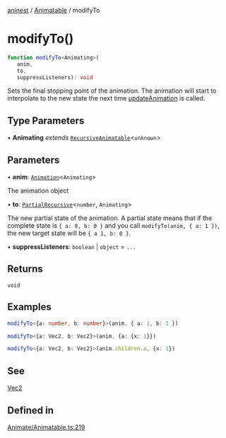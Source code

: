 [aninest](../../index.md) / [Animatable](../index.md) / modifyTo

# modifyTo()

```ts
function modifyTo<Animating>(
   anim, 
   to, 
   suppressListeners): void
```

Sets the final stopping point of the animation.
The animation will start to interpolate to the new state the next
time [updateAnimation](updateAnimation.md) is called.

## Type Parameters

• **Animating** *extends* [`RecursiveAnimatable`](../../AnimatableTypes/type-aliases/RecursiveAnimatable.md)\<`unknown`\>

## Parameters

• **anim**: [`Animation`](../../AnimatableTypes/type-aliases/Animation.md)\<`Animating`\>

The animation object

• **to**: [`PartialRecursive`](../../RecursiveHelpers/type-aliases/PartialRecursive.md)\<`number`, `Animating`\>

The new partial state of the animation. A partial state
means that if the complete state is `{ a: 0, b: 0 }` and you call `modifyTo(anim, { a: 1 })`,
the new target state will be `{ a 1, b: 0 }`.

• **suppressListeners**: `boolean` \| `object` = `...`

## Returns

`void`

## Examples

```ts
modifyTo<{a: number, b: number}>(anim, { a: 1, b: 1 })
```

```ts
modifyTo<{a: Vec2, b: Vec2}>(anim, {a: {x: 1}})
```

```ts
modifyTo<{a: Vec2, b: Vec2}>(anim.children.a, {x: 1})
```

## See

[Vec2](../../Vec2/type-aliases/Vec2.md)

## Defined in

[Animate/Animatable.ts:219](https://github.com/zphrs/aninest/blob/8022a4b034c124b0e4bb28675a7ce9bcdf9da3b9/core/src/Animate/Animatable.ts#L219)
